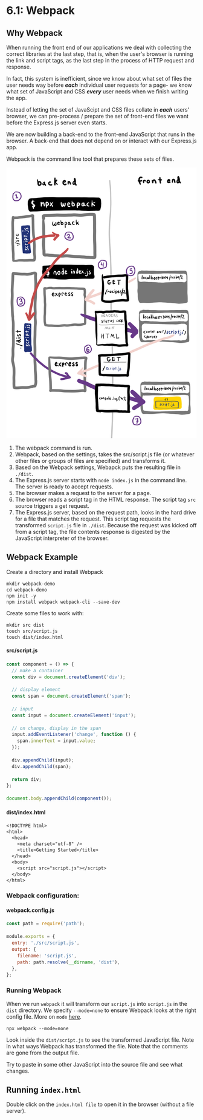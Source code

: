 # 6.1: Webpack

## Why Webpack

When running the front end of our applications we deal with collecting the correct libraries at the last step, that is, when the user's browser is running the link and script tags, as the last step in the process of HTTP request and response.

In fact, this system is inefficient, since we know about what set of files the user needs way before _**each**_ individual user requests for a page- we know what set of JavaScript and CSS _**every**_ user needs when we finish writing the app.

Instead of letting the set of JavaScipt and CSS files collate in _**each**_ users' browser, we can pre-process / prepare the set of front-end files we want before the Express.js server even starts.

We are now building a back-end to the front-end JavaScript that runs in the browser. A back-end that does not depend on or interact with our Express.js app.

Webpack is the command line tool that prepares these sets of files.

![](../../.gitbook/assets/webpack-good.jpg)

1. The webpack command is run.
2. Webpack, based on the settings, takes the src/script.js file \(or whatever other files or groups of files are specified\) and transforms it.
3. Based on the Webpack settings, Webapck puts the resulting file in `./dist`.
4. The Express.js server starts with `node index.js` in the command line. The server is ready to accept requests.
5. The browser makes a request to the server for a page.
6. The browser reads a script tag in the HTML response. The script tag `src` source triggers a get request.
7. The Express.js server, based on the request path, looks in the hard drive for a file that matches the request. This script tag requests the transformed `script.js` file in `./dist`. Because the request was kicked off from a script tag, the file contents response is digested by the JavaScript interpreter of the browser.

## Webpack Example

Create a directory and install Webpack

```text
mkdir webpack-demo
cd webpack-demo
npm init -y
npm install webpack webpack-cli --save-dev
```

Create some files to work with:

```text
mkdir src dist
touch src/script.js
touch dist/index.html
```

#### src/script.js

```javascript
const component = () => {
  // make a container
  const div = document.createElement('div');

  // display element
  const span = document.createElement('span');

  // input
  const input = document.createElement('input');

  // on change, display in the span
  input.addEventListener('change', function () {
    span.innerText = input.value;
  });

  div.appendChild(input);
  div.appendChild(span);

  return div;
};

document.body.appendChild(component());
```

#### dist/index.html

```markup
<!DOCTYPE html>
<html>
  <head>
    <meta charset="utf-8" />
    <title>Getting Started</title>
  </head>
  <body>
    <script src="script.js"></script>
  </body>
</html>
```

### Webpack configuration:

#### webpack.config.js

```javascript
const path = require('path');

module.exports = {
  entry: './src/script.js',
  output: {
    filename: 'script.js',
    path: path.resolve(__dirname, 'dist'),
  },
};
```

### Running Webpack

When we run `webpack` it will transform our `script.js` into `script.js` in the `dist` directory. We specify `--mode=none` to ensure Webpack looks at the right config file. More on `mode` [here](https://webpack.js.org/api/cli/#default-configurations).

```text
npx webpack --mode=none
```

Look inside the `dist/script.js` to see the transformed JavaScript file. Note in what ways Webpack has transformed the file. Note that the comments are gone from the output file.

Try to paste in some other JavaScript into the source file and see what changes.

## Running `index.html`

Double click on the `index.html file` to open it in the browser \(without a file server\).

